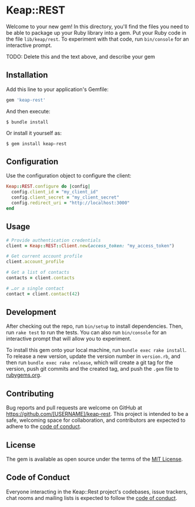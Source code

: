 # Keap::REST

Welcome to your new gem! In this directory, you'll find the files you need to be able to package up your Ruby library into a gem. Put your Ruby code in the file `lib/keap/rest`. To experiment with that code, run `bin/console` for an interactive prompt.

TODO: Delete this and the text above, and describe your gem

## Installation

Add this line to your application's Gemfile:

```ruby
gem 'keap-rest'
```

And then execute:

    $ bundle install

Or install it yourself as:

    $ gem install keap-rest

## Configuration

Use the configuration object to configure the client:

```ruby
Keap::REST.configure do |config|
  config.client_id = "my_client_id"
  config.client_secret = "my_client_secret"
  config.redirect_uri = "http://localhost:3000"
end
```

## Usage

```ruby
# Provide authentication credentials
client = Keap::REST::Client.new(access_token: "my_access_token")

# Get current account profile
client.account_profile

# Get a list of contacts
contacts = client.contacts

# …or a single contact
contact = client.contact(42)
```

## Development

After checking out the repo, run `bin/setup` to install dependencies. Then, run `rake test` to run the tests. You can also run `bin/console` for an interactive prompt that will allow you to experiment.

To install this gem onto your local machine, run `bundle exec rake install`. To release a new version, update the version number in `version.rb`, and then run `bundle exec rake release`, which will create a git tag for the version, push git commits and the created tag, and push the `.gem` file to [rubygems.org](https://rubygems.org).

## Contributing

Bug reports and pull requests are welcome on GitHub at https://github.com/[USERNAME]/keap-rest. This project is intended to be a safe, welcoming space for collaboration, and contributors are expected to adhere to the [code of conduct](https://github.com/[USERNAME]/keap-rest/blob/main/CODE_OF_CONDUCT.md).

## License

The gem is available as open source under the terms of the [MIT License](https://opensource.org/licenses/MIT).

## Code of Conduct

Everyone interacting in the Keap::Rest project's codebases, issue trackers, chat rooms and mailing lists is expected to follow the [code of conduct](https://github.com/[USERNAME]/keap-rest/blob/main/CODE_OF_CONDUCT.md).
